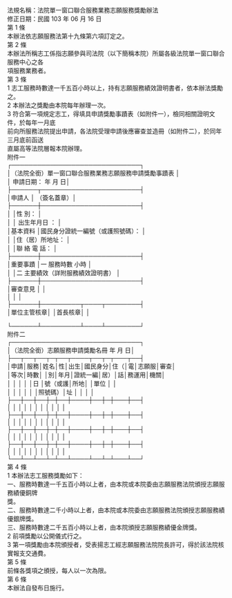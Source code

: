 法規名稱：法院單一窗口聯合服務業務志願服務獎勵辦法  
修正日期：民國 103 年 06 月 16 日  
第 1 條  
本辦法依志願服務法第十九條第六項訂定之。  
第 2 條  
本辦法所稱志工係指志願參與司法院（以下簡稱本院）所屬各級法院單一窗口聯合服務中心之各  
項服務業務者。  
第 3 條  
1 志工服務時數達一千五百小時以上，持有志願服務績效證明書者，依本辦法獎勵之。  
2 本辦法之獎勵由本院每年辦理一次。  
3 符合第一項規定志工，得填具申請獎勵事蹟表（如附件一），檢同相關證明文件，於每年一月底  
前向所服務法院提出申請，各法院受理申請後應審查並造冊（如附件二），於同年三月底前函送  
直屬高等法院層報本院辦理。  
附件一  
┌──────────────────────────────┐  
│（法院全銜）單一窗口聯合服務業務志願服務申請獎勵事蹟表 │  
│ 申請日期： 年 月 日│  
├──────┬───────────────────────┤  
│申請人 │ （簽名蓋章）│  
├──────┼───────────────────────┤  
│ │性 別： │  
│ │ 出生年月日 ： │  
│基本資料 │國民身分證統一編號（或護照號碼）： │  
│ │住（居）所地址： │  
│ │聯 絡 電 話： │  
├──────┼───────────────────────┤  
│重要事蹟 │一 服務時數 小時 │  
│ │二 主要績效（詳附服務績效證明書） │  
├──────┼───────────────────────┤  
│審查意見 │ │  
│ │ │  
├──────┼─────────┬────┬────────┤  
│單位主管核章│ │首長核章│ │  


└──────┴─────────┴────┴────────┘  
附件二  
┌──────────────────────────────┐  
│（法院全銜）志願服務申請獎勵名冊 年 月 日│  
├──┬──┬──┬─┬──┬────┬──┬─┬───┬──┤  
│申請│服務│姓名│性│出生│國民身分│住（│電│志願服│審查│  
│等次│時數│ │別│年月│證統一編│居）│話│務運用│機關│  
│ │ │ │ │日 │號（或護│所地│ │單位 │ │  
│ │ │ │ │ │照號碼）│址 │ │ │ │  
├──┼──┼──┼─┼──┼────┼──┼─┼───┼──┤  
│ │ │ │ │ │ │ │ │ │ │  
├──┼──┼──┼─┼──┼────┼──┼─┼───┼──┤  
│ │ │ │ │ │ │ │ │ │ │  
├──┼──┼──┼─┼──┼────┼──┼─┼───┼──┤  
│ │ │ │ │ │ │ │ │ │ │  
├──┼──┼──┼─┼──┼────┼──┼─┼───┼──┤  
│ │ │ │ │ │ │ │ │ │ │  
└──┴──┴──┴─┴──┴────┴──┴─┴───┴──┘  
第 4 條  
1 本辦法志工服務獎勵如下：  
一、服務時數達一千五百小時以上者，由本院或本院委由志願服務法院頒授志願服務績優銅牌  
獎。  
二、服務時數達二千小時以上者，由本院或本院委由志願服務法院頒授志願服務績優銀牌獎。  
三、服務時數達二千五百小時以上者，由本院頒授志願服務績優金牌獎。  
2 前項獎勵以公開儀式行之。  
3 第一項獎勵由本院頒授者，受表揚志工經志願服務法院院長許可，得於該法院核實報支交通費。  
第 5 條  
前條各獎項之頒授，每人以一次為限。  
第 6 條  
本辦法自發布日施行。  



